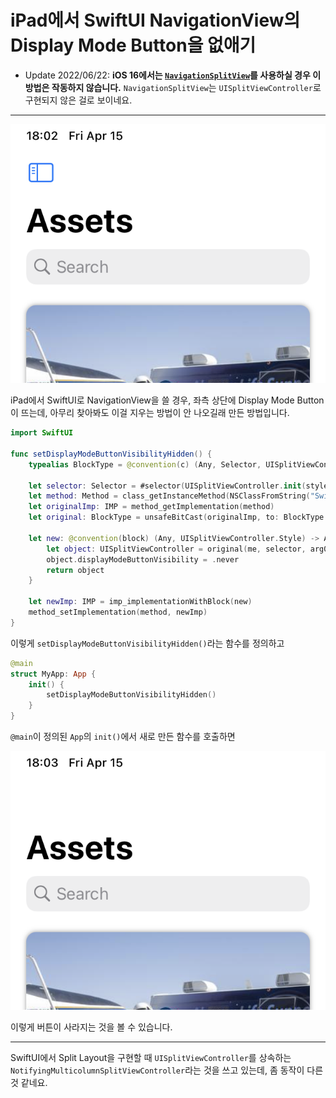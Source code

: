 # iPad에서 SwiftUI NavigationView의 Display Mode Button을 없애기

- Update 2022/06/22: **iOS 16에서는 [`NavigationSplitView`](https://developer.apple.com/documentation/swiftui/navigationsplitview)를 사용하실 경우 이 방법은 작동하지 않습니다.** `NavigationSplitView`는 `UISplitViewController`로 구현되지 않은 걸로 보이네요.

---

![](1.png)

iPad에서 SwiftUI로 NavigationView을 쓸 경우, 좌측 상단에 Display Mode Button이 뜨는데, 아무리 찾아봐도 이걸 지우는 방법이 안 나오길래 만든 방법입니다.

```swift
import SwiftUI

func setDisplayModeButtonVisibilityHidden() {
    typealias BlockType = @convention(c) (Any, Selector, UISplitViewController.Style) -> Any
    
    let selector: Selector = #selector(UISplitViewController.init(style:))
    let method: Method = class_getInstanceMethod(NSClassFromString("SwiftUI.NotifyingMulticolumnSplitViewController"), selector)!
    let originalImp: IMP = method_getImplementation(method)
    let original: BlockType = unsafeBitCast(originalImp, to: BlockType.self)
    
    let new: @convention(block) (Any, UISplitViewController.Style) -> Any = { (me, arg0) -> Any in
        let object: UISplitViewController = original(me, selector, arg0) as! UISplitViewController
        object.displayModeButtonVisibility = .never
        return object
    }
    
    let newImp: IMP = imp_implementationWithBlock(new)
    method_setImplementation(method, newImp)
}
``` 

이렇게 `setDisplayModeButtonVisibilityHidden()`라는 함수를 정의하고

```swift
@main
struct MyApp: App {
    init() {
        setDisplayModeButtonVisibilityHidden()
    }
}
```

`@main`이 정의된 `App`의 `init()`에서 새로 만든 함수를 호출하면

![](2.png)

이렇게 버튼이 사라지는 것을 볼 수 있습니다.

---

SwiftUI에서 Split Layout을 구현할 때 `UISplitViewController`를 상속하는 `NotifyingMulticolumnSplitViewController`라는 것을 쓰고 있는데, 좀 동작이 다른 것 같네요.
